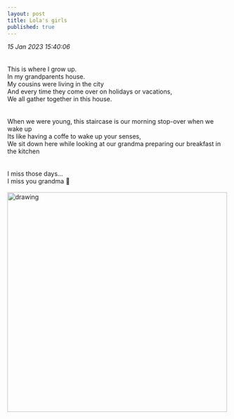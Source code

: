 ```yaml
---
layout: post
title: Lola's girls
published: true
---
```

_15 Jan 2023 15:40:06_
<br>
<br>
<br>
This is where I grow up.
<br>
In my grandparents house.
<br>
My cousins were living in the city
<br>
And every time they come over on holidays or vacations,
<br>
We all gather together in this house.
<br>
<br>
<br>
When we were young, this staircase is our morning stop-over when we wake up
<br>
Its like having a coffe to wake up your senses,
<br>
We sit down here while looking at our grandma preparing our breakfast in the kitchen
<br>
<br>
<br>
I miss those days...
<br>
I miss you grandma 🥺
<br>
<br>
<img src="https://drive.google.com/uc?export=view&id=1C5FwH1w-hp8gf9FXZ1XXFM0fnDO2YxCO" alt="drawing" width="500"/>

